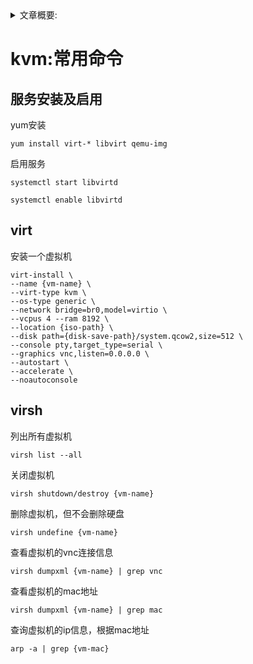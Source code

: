 <details>
<summary>文章概要:</summary>
<pre hidden>
outline:
    author: jie6mm
    title: kvm:常用命令
    desc:
    type: linux/kvm
    series: command
    date: 2021-05-12 15:43:00
</pre>
</details>

# kvm:常用命令


## 服务安装及启用

yum安装
```shell
yum install virt-* libvirt qemu-img
```

启用服务
```shell
systemctl start libvirtd

systemctl enable libvirtd
```


## virt

安装一个虚拟机
```shell
virt-install \
--name {vm-name} \
--virt-type kvm \
--os-type generic \
--network bridge=br0,model=virtio \
--vcpus 4 --ram 8192 \
--location {iso-path} \
--disk path={disk-save-path}/system.qcow2,size=512 \
--console pty,target_type=serial \
--graphics vnc,listen=0.0.0.0 \
--autostart \
--accelerate \
--noautoconsole
```

## virsh

列出所有虚拟机
```shell
virsh list --all
```

关闭虚拟机
```shell
virsh shutdown/destroy {vm-name}
```

删除虚拟机，但不会删除硬盘
```shell
virsh undefine {vm-name}
```

查看虚拟机的vnc连接信息
```shell
virsh dumpxml {vm-name} | grep vnc
```

查看虚拟机的mac地址
```shell
virsh dumpxml {vm-name} | grep mac
```

查询虚拟机的ip信息，根据mac地址
```shell
arp -a | grep {vm-mac}
```